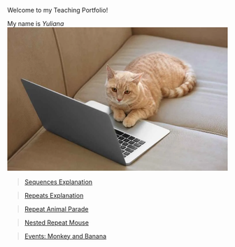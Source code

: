 Welcome to my Teaching Portfolio!

My name is *Yuliana* 
![Image](img1.webp)

> [Sequences Explanation](https://youtu.be/ZM4vr5MIOLE)

> [Repeats Explanation](https://youtu.be/7wq1z-qe9P4) 

> [Repeat Animal Parade](https://www.youtube.com/watch?v=K6L2rbfo_Dc) 

> [Nested Repeat Mouse](https://youtu.be/Yl2k6-YCJUM) 

> [Events: Monkey and Banana](https://youtu.be/ZHX--9gMz7I) 